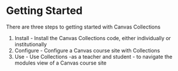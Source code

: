 # Getting Started

There are three steps to getting started with Canvas Collections

1. Install - Install the Canvas Collections code, either individually or institutionally
2. Configure - Configure a Canvas course site with Collections
3. Use - Use Collections -as a teacher and student - to navigate the modules view of a Canvas course site

